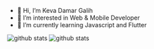 - 👋 Hi, I’m Keva Damar Galih
- 👀 I’m interested in Web & Mobile Developer
- 🌱 I’m currently learning Javascript and Flutter

![github stats](https://github-readme-stats.vercel.app/api/top-langs/?username=kevadamar)
![github stats](https://github-readme-stats.vercel.app/api?username=kevadamar&show_icons=true)
